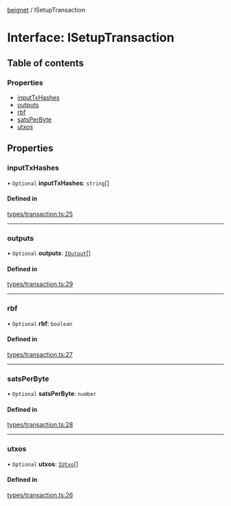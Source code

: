 [beignet](../README.md) / ISetupTransaction

# Interface: ISetupTransaction

## Table of contents

### Properties

- [inputTxHashes](ISetupTransaction.md#inputtxhashes)
- [outputs](ISetupTransaction.md#outputs)
- [rbf](ISetupTransaction.md#rbf)
- [satsPerByte](ISetupTransaction.md#satsperbyte)
- [utxos](ISetupTransaction.md#utxos)

## Properties

### inputTxHashes

• `Optional` **inputTxHashes**: `string`[]

#### Defined in

[types/transaction.ts:25](https://github.com/synonymdev/beignet/blob/583604f/src/types/transaction.ts#L25)

___

### outputs

• `Optional` **outputs**: [`IOutput`](IOutput.md)[]

#### Defined in

[types/transaction.ts:29](https://github.com/synonymdev/beignet/blob/583604f/src/types/transaction.ts#L29)

___

### rbf

• `Optional` **rbf**: `boolean`

#### Defined in

[types/transaction.ts:27](https://github.com/synonymdev/beignet/blob/583604f/src/types/transaction.ts#L27)

___

### satsPerByte

• `Optional` **satsPerByte**: `number`

#### Defined in

[types/transaction.ts:28](https://github.com/synonymdev/beignet/blob/583604f/src/types/transaction.ts#L28)

___

### utxos

• `Optional` **utxos**: [`IUtxo`](IUtxo.md)[]

#### Defined in

[types/transaction.ts:26](https://github.com/synonymdev/beignet/blob/583604f/src/types/transaction.ts#L26)
